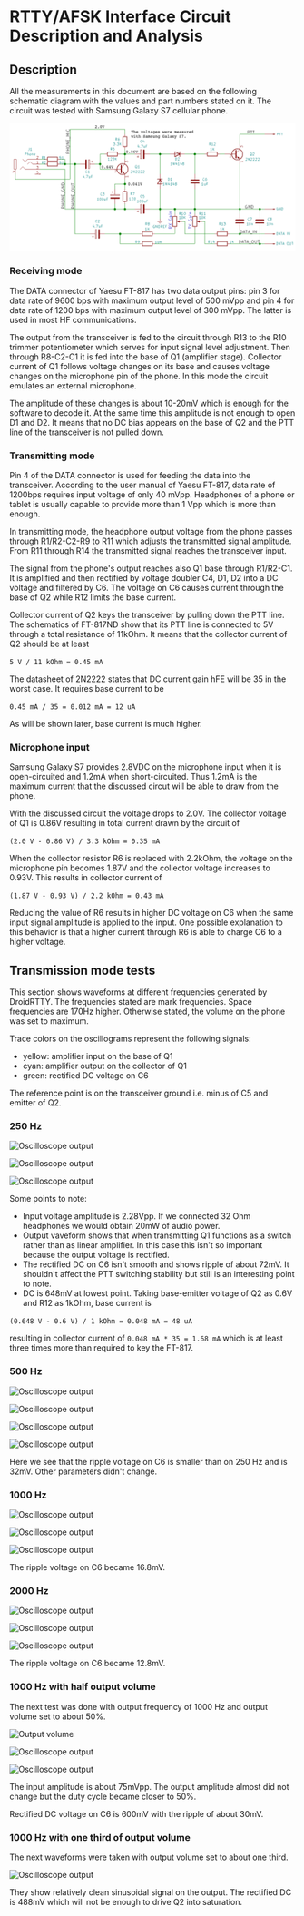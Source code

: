 # RTTY/AFSK Interface Circuit Description and Analysis

## Description

All the measurements in this document are based on the following schematic diagram with the values and part numbers stated on it. The circuit was tested with Samsung Galaxy S7 cellular phone.

![Schematic](https://raw.githubusercontent.com/4x1md/phone_rtty_interface/master/docs/images/circuit_descr.png)

### Receiving mode

The DATA connector of Yaesu FT-817 has two data output pins: pin 3 for data rate of 9600 bps with maximum output level of 500 mVpp and pin 4 for data rate of 1200 bps with maximum output level of 300 mVpp. The latter is used in most HF communications.

The output from the transceiver is fed to the circuit through R13 to the R10 trimmer potentiometer which serves for input signal level adjustment. Then through R8-C2-C1 it is fed into the base of Q1 (amplifier stage). Collector current of Q1 follows voltage changes on its base and causes voltage changes on the microphone pin of the phone. In this mode the circuit emulates an external microphone.

The amplitude of these changes is about 10-20mV which is enough for the software to decode it. At the same time this amplitude is not enough to open D1 and D2. It means that no DC bias appears on the base of Q2 and the PTT line of the transceiver is not pulled down.

### Transmitting mode

Pin 4 of the DATA connector is used for feeding the data into the transceiver. According to the user manual of Yaesu FT-817, data rate of 1200bps requires input voltage of only 40 mVpp. Headphones of a phone or tablet is usually capable to provide more than 1 Vpp which is more than enough.

In transmitting mode, the headphone output voltage from the phone passes through R1/R2-C2-R9 to R11 which adjusts the transmitted signal amplitude. From R11 through R14 the transmitted signal reaches the transceiver input.

The signal from the phone's output reaches also Q1 base through R1/R2-C1. It is amplified and then rectified by voltage doubler C4, D1, D2 into a DC voltage and filtered by C6. The voltage on C6 causes current through the base of Q2 while R12 limits the base current.

Collector current of Q2 keys the transceiver by pulling down the PTT line. The schematics of FT-817ND show that its PTT line is connected to 5V through a total resistance of 11kOhm. It means that the collector current of Q2 should be at least

```5 V / 11 kOhm = 0.45 mA```

The datasheet of 2N2222 states that DC current gain hFE will be 35 in the worst case. It requires base current to be

```0.45 mA / 35 = 0.012 mA = 12 uA```

As will be shown later, base current is much higher.

### Microphone input

Samsung Galaxy S7 provides 2.8VDC on the microphone input when it is open-circuited and 1.2mA when short-circuited. Thus 1.2mA is the maximum current that the discussed circut will be able to draw from the phone.

With the discussed circuit the voltage drops to 2.0V. The collector voltage of Q1 is 0.86V resulting in total current drawn by the circuit of

```(2.0 V - 0.86 V) / 3.3 kOhm = 0.35 mA```

When the collector resistor R6 is replaced with 2.2kOhm, the voltage on the microphone pin becomes 1.87V and the collector voltage increases to 0.93V. This results in collector current of 

```(1.87 V - 0.93 V) / 2.2 kOhm = 0.43 mA```

Reducing the value of R6 results in higher DC voltage on C6 when the same input signal amplitude is applied to the input. One possible explanation to this behavior is that a higher current through R6 is able to charge C6 to a higher voltage.

## Transmission mode tests

This section shows waveforms at different frequencies generated by DroidRTTY. The frequencies stated are mark frequencies. Space frequencies are 170Hz higher. Otherwise stated, the volume on the phone was set to maximum.

Trace colors on the oscillograms represent the following signals:

 - yellow: amplifier input on the base of Q1
 - cyan: amplifier output on the collector of Q1
 - green: rectified DC voltage on C6
 
 The reference point is on the transceiver ground i.e. minus of C5 and emitter of Q2.

### 250 Hz

![Oscilloscope output](https://raw.githubusercontent.com/4x1md/phone_rtty_interface/master/docs/images/oscillograms/osc_001.png)

![Oscilloscope output](https://raw.githubusercontent.com/4x1md/phone_rtty_interface/master/docs/images/oscillograms/osc_002.png)

![Oscilloscope output](https://raw.githubusercontent.com/4x1md/phone_rtty_interface/master/docs/images/oscillograms/osc_003.png)

Some points to note:

 - Input voltage amplitude is 2.28Vpp. If we connected 32 Ohm headphones we would obtain 20mW of audio power. 
 - Output vaveform shows that when transmitting Q1 functions as a switch rather than as linear amplifier. In this case this isn't so important because the output voltage is rectified.
 - The rectified DC on C6 isn't smooth and shows ripple of about 72mV. It shouldn't affect the PTT switching stability but still is an interesting point to note.
 - DC is 648mV at lowest point. Taking base-emitter voltage of Q2 as 0.6V and R12 as 1kOhm, base current is 
 
```(0.648 V - 0.6 V) / 1 kOhm = 0.048 mA = 48 uA```

resulting in collector current of ```0.048 mA * 35 = 1.68 mA``` which is at least three times more than required to key the FT-817.
 
### 500 Hz

![Oscilloscope output](https://raw.githubusercontent.com/4x1md/phone_rtty_interface/master/docs/images/oscillograms/osc_004.png)

![Oscilloscope output](https://raw.githubusercontent.com/4x1md/phone_rtty_interface/master/docs/images/oscillograms/osc_005.png)

![Oscilloscope output](https://raw.githubusercontent.com/4x1md/phone_rtty_interface/master/docs/images/oscillograms/osc_006.png)

![Oscilloscope output](https://raw.githubusercontent.com/4x1md/phone_rtty_interface/master/docs/images/oscillograms/osc_007.png)

Here we see that the ripple voltage on C6 is smaller than on 250 Hz and is 32mV. Other parameters didn't change.

### 1000 Hz

![Oscilloscope output](https://raw.githubusercontent.com/4x1md/phone_rtty_interface/master/docs/images/oscillograms/osc_008.png)

![Oscilloscope output](https://raw.githubusercontent.com/4x1md/phone_rtty_interface/master/docs/images/oscillograms/osc_009.png)

![Oscilloscope output](https://raw.githubusercontent.com/4x1md/phone_rtty_interface/master/docs/images/oscillograms/osc_010.png)

The ripple voltage on C6 became 16.8mV.

### 2000 Hz

![Oscilloscope output](https://raw.githubusercontent.com/4x1md/phone_rtty_interface/master/docs/images/oscillograms/osc_011.png)

![Oscilloscope output](https://raw.githubusercontent.com/4x1md/phone_rtty_interface/master/docs/images/oscillograms/osc_012.png)

![Oscilloscope output](https://raw.githubusercontent.com/4x1md/phone_rtty_interface/master/docs/images/oscillograms/osc_013.png)

The ripple voltage on C6 became 12.8mV.

### 1000 Hz with half output volume

The next test was done with output frequency of 1000 Hz and output volume set to about 50%.

![Output volume](https://raw.githubusercontent.com/4x1md/phone_rtty_interface/master/docs/images/s7_mid_volume.png)

![Oscilloscope output](https://raw.githubusercontent.com/4x1md/phone_rtty_interface/master/docs/images/oscillograms/osc_014.png)

![Oscilloscope output](https://raw.githubusercontent.com/4x1md/phone_rtty_interface/master/docs/images/oscillograms/osc_015.png)

The input amplitude is about 75mVpp. The output amplitude almost did not change but the duty cycle became closer to 50%.

Rectified DC voltage on C6 is 600mV with the ripple of about 30mV.

### 1000 Hz with one third of output volume

The next waveforms were taken with output volume set to about one third.

![Oscilloscope output](https://raw.githubusercontent.com/4x1md/phone_rtty_interface/master/docs/images/oscillograms/osc_016.png)

They show relatively clean sinusoidal signal on the output. The rectified DC is 488mV which will not be enough to drive Q2 into saturation.
